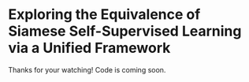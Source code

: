 # Exploring the Equivalence of Siamese Self-Supervised Learning via a Unified Framework
Thanks for your watching! Code is coming soon.
